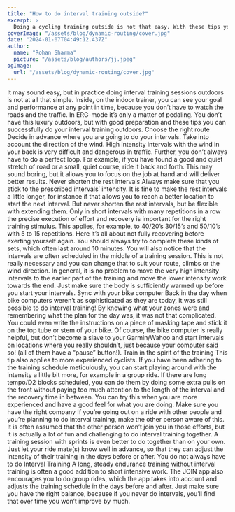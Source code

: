 ```yaml
---
title: "How to do interval training outside?"
excerpt: >
  Doing a cycling training outside is not that easy. With these tips you can take your interval training outdoors. Read it here!
coverImage: "/assets/blog/dynamic-routing/cover.jpg"
date: "2024-01-07T04:49:12.437Z"
author:
  name: "Rohan Sharma"
  picture: "/assets/blog/authors/jj.jpeg"
ogImage:
  url: "/assets/blog/dynamic-routing/cover.jpg"
---
```


It may sound easy, but in practice doing interval training sessions outdoors is not at all that simple. Inside, on the indoor trainer, you can see your goal and performance at any point in time, because you don’t have to watch the roads and the traffic. In ERG-mode it’s only a matter of pedaling. You don’t have this luxury outdoors, but with good preparation and these tips you can successfully do your interval training outdoors.
Choose the right route
Decide in advance where you are going to do your intervals. Take into account the direction of the wind. High intensity intervals with the wind in your back is very difficult and dangerous in traffic. Further, you don’t always have to do a perfect loop. For example, if you have found a good and quiet stretch of road or a small, quiet course, ride it back and forth. This may sound boring, but it allows you to focus on the job at hand and will deliver better results.
Never shorten the rest intervals
Always make sure that you stick to the prescribed intervals’ intensity. It is fine to make the rest intervals a little longer, for instance if that allows you to reach a better location to start the next interval. But never shorten the rest intervals, but be flexible with extending them. Only in short intervals with many repetitions in a row the precise execution of effort and recovery is important for the right training stimulus. This applies, for example, to 40/20’s 30/15’s and 50/10’s with 5 to 15 repetitions. Here it’s all about not fully recovering before exerting yourself again. You should always try to complete these kinds of sets, which often last around 10 minutes.
You will also notice that the intervals are often scheduled in the middle of a training session. This is not really necessary and you can change that to suit your route, climbs or the wind direction. In general, it is no problem to move the very high intensity intervals to the earlier part of the training and move the lower intensity work towards the end. Just make sure the body is sufficiently warmed up before you start your intervals.
Sync with your bike computer
Back in the day when bike computers weren’t as sophisticated as they are today, it was still possible to do interval training! By knowing what your zones were and remembering what the plan for the day was, it was not that complicated. You could even write the instructions on a piece of masking tape and stick it on the top tube or stem of your bike. Of course, the bike computer is really helpful, but don’t become a slave to your Garmin/Wahoo and start intervals on locations where you really shouldn’t, just because your computer said so! (all of them have a “pause” button!).
Train in the spirit of the training
This tip also applies to more experienced cyclists. If you have been adhering to the training schedule meticulously, you can start playing around with the intensity a little bit more, for example in a group ride. If there are long tempo/D2 blocks scheduled, you can do them by doing some extra pulls on the front without paying too much attention to the length of the interval and the recovery time in between. You can try this when you are more experienced and have a good feel for what you are doing.
Make sure you have the right company
If you’re going out on a ride with other people and you’re planning to do interval training, make the other person aware of this. It is often assumed that the other person won’t join you in those efforts, but it is actually a lot of fun and challenging to do interval training together. A training session with sprints is even better to do together than on your own. Just let your ride mate(s) know well in advance, so that they can adjust the intensity of their training in the days before or after.
You do not always have to do Interval Training
A long, steady endurance training without interval training is often a good addition to short intensive work. The JOIN app also encourages you to do group rides, which the app takes into account and adjusts the training schedule in the days before and after. Just make sure you have the right balance, because if you never do intervals, you’ll find that over time you won’t improve by much.